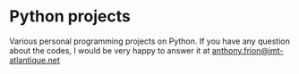 # Python projects
Various personal programming projects on Python.
If you have any question about the codes, I would be very happy to answer it at anthony.frion@imt-atlantique.net
